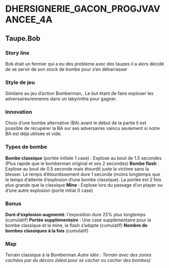 # DHERSIGNERIE_GACON_PROGJVAVANCEE_4A

## Taupe.Bob

### Story line  
Bob était un fermier qui a eu des probleme avec des taupes il a alors décidé de se servir de son stock de bombe pour s’en débarrasser

### Style de jeu
Similaire au jeu d’action Bomberman,. Le but étant de faire exploser les adversaires/ennemis dans un labyrinthe pour gagner.

### Innovation
Choix d’une bombe alternative (BA) avant le début de la partie
Il est possible de récupérer la BA sur ses adversaires vaincu seulement si notre BA est déjà utilisée et vide.

### Types de bombe
**Bombe classique** (portée initiale 1 case) : Explose au bout de 1.5 secondes (Plus rapide que le bomberman original et ses 2 secondes)
**Bombe flash** : Explose au bout de 0.5 seconde mais étourdit juste la victime sans la blesser. Le temps d’étourdissement dure 1 seconde (moins longtemps que le temps d’attente d’explosion d’une bombe classique). La portée est 2 fois plus grande que la classique
**Mine** : Explose lors du passage d’un player ou d’une autre explosion (porté initial 0 case)


### Bonus 
**Duré d’explosion augmenté**: l'exposition dure 25% plus longtemps (cumulatif) 
**Portée supplémentaire** : Une case supplémentaire pour la bombe classique et la mine, la flash s’adapte (cumulatif) 
**Nombre de bombes classiques à la fois** (cumulatif) 

### Map
Terrain classique à la Bomberman
*Autre idée : Terrain avec des zones cachées par du décors (idéal pour se cacher ou cacher des bombes)*
